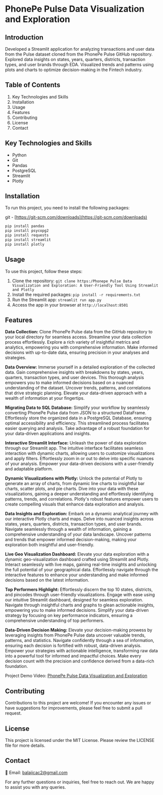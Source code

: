 # PhonePe Pulse Data Visualization and Exploration

## Introduction

Developed a Streamlit application for analyzing transactions and user data from the Pulse dataset cloned from the PhonePe Pulse GitHub repository. Explored data insights on states, years, quarters, districts, transaction types, and user brands through EDA. Visualized trends and patterns using plots and charts to optimize decision-making in the Fintech industry.

## Table of Contents

1. Key Technologies and Skills
2. Installation
3. Usage
4. Features
5. Contributing
6. License
7. Contact

## Key Technologies and Skills
- Python
- Git
- Pandas
- PostgreSQL
- Streamlit
- Plotly

## Installation

To run this project, you need to install the following packages:

git - [https://git-scm.com/downloads](https://git-scm.com/downloads)

```python
pip install pandas
pip install psycopg2
pip install requests
pip install streamlit
pip install plotly
```

## Usage

To use this project, follow these steps:

1. Clone the repository: ```git clone https:/Phonepe Pulse Data Visualization and Exploration: A User-Friendly Tool Using Streamlit and Plotly```
2. Install the required packages: ```pip install -r requirements.txt```
3. Run the Streamlit app: ```streamlit run app.py```
4. Access the app in your browser at ```http://localhost:8501```

## Features

**Data Collection:** Clone PhonePe Pulse data from the GitHub repository to your local directory for seamless access. Streamline your data collection process effortlessly. Explore a rich variety of insightful metrics and analytics, empowering you with comprehensive information. Make informed decisions with up-to-date data, ensuring precision in your analyses and strategies.

**Data Overview:** Immerse yourself in a detailed exploration of the collected data. Gain comprehensive insights with breakdowns by states, years, quarters, transaction types, and user devices. This thorough analysis empowers you to make informed decisions based on a nuanced understanding of the dataset. Uncover trends, patterns, and correlations that drive strategic planning. Elevate your data-driven approach with a wealth of information at your fingertips.

**Migrating Data to SQL Database:** Simplify your workflow by seamlessly converting PhonePe Pulse data from JSON to a structured DataFrame. Effortlessly store the organized data in a PostgreSQL Database, ensuring optimal accessibility and efficiency. This streamlined process facilitates easier querying and analysis. Take advantage of a robust foundation for your data-driven applications and insights.

**Interactive Streamlit Interface:** Unleash the power of data exploration through our Streamlit app. The intuitive interface facilitates seamless interaction with dynamic charts, allowing users to customize visualizations and apply filters. Effortlessly zoom in or out to delve into specific nuances of your analysis. Empower your data-driven decisions with a user-friendly and adaptable platform.

**Dynamic Visualizations with Plotly:** Unlock the potential of Plotly to generate an array of charts, from dynamic line charts to insightful bar charts, scatter plots, and pie charts. Dive into your data with these visualizations, gaining a deeper understanding and effortlessly identifying patterns, trends, and correlations. Plotly's robust features empower users to create compelling visuals that enhance data exploration and analysis.

**Data Insights and Exploration:** Embark on a dynamic analytical journey with our interactive Plotly charts and maps. Delve into nuanced insights across states, years, quarters, districts, transaction types, and user brands. Navigate seamlessly through a wealth of information, gaining a comprehensive understanding of your data landscape. Uncover patterns and trends that empower informed decision-making, making your exploration both insightful and user-friendly.

**Live Geo Visualization Dashboard:** Elevate your data exploration with a dynamic geo-visualization dashboard crafted using Streamlit and Plotly. Interact seamlessly with live maps, gaining real-time insights and unlocking the full potential of your geographical data. Effortlessly navigate through the interactive features to enhance your understanding and make informed decisions based on the latest information.

**Top Performers Highlight:** Effortlessly discern the top 10 states, districts, and pincodes through user-friendly visualizations. Engage with ease using our intuitive Streamlit dashboard, designed for seamless exploration. Navigate through insightful charts and graphs to glean actionable insights, empowering you to make informed decisions. Simplify your data-driven strategy by focusing on key performance indicators, ensuring a comprehensive understanding of top performers.

**Data-Driven Decision Making:** Elevate your decision-making prowess by leveraging insights from PhonePe Pulse data uncover valuable trends, patterns, and statistics. Navigate confidently through a sea of information, ensuring each decision is fortified with robust, data-driven analysis. Empower your strategies with actionable intelligence, transforming raw data into a powerful tool for informed and impactful choices. Make every decision count with the precision and confidence derived from a data-rich foundation.

Project Demo Video: [PhonePe Pulse Data Visualization and Exploration](https://youtu.be/4t_AWUr_RIE?si=L_YEy_GMom2KQ_3k)

## Contributing

Contributions to this project are welcome! If you encounter any issues or have suggestions for improvements, please feel free to submit a pull request.

## License

This project is licensed under the MIT License. Please review the LICENSE file for more details.

## Contact

📧 Email: balajicac2@gmail.com


For any further questions or inquiries, feel free to reach out. We are happy to assist you with any queries.
